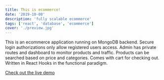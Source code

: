 ```yaml
---
title: This is ecommerce!
date: '2019-10-08'
description: 'fully scalable ecommerce'
tags: ['react', 'database', 'ecommerce']
cover: './preview.jpg'
---
```


This is an ecommerce application running on MongoDB backend.  Secure login authorizations only allow registered users access.  Admin has private routes and dashboard to monitor products and traffic.  Products can be searched based on price and categories.  Comes with cart for checking out.  Written in React Hooks in the functional paradigm.  

<a href="http://178.128.101.192">Check out the live demo</a>